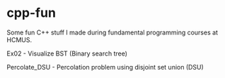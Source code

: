 # cpp-fun
Some fun C++ stuff I made during fundamental programming courses at HCMUS.

Ex02 - Visualize BST (Binary search tree)

Percolate_DSU - Percolation problem using disjoint set union (DSU)
